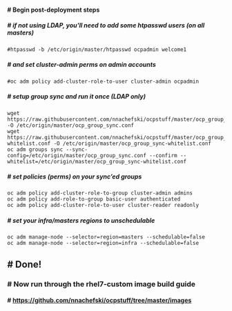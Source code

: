 #### # Begin post-deployment steps

##### # if not using LDAP, you'll need to add some htpasswd users (on all masters)
```
#htpasswd -b /etc/origin/master/htpasswd ocpadmin welcome1
```
##### # and set cluster-admin perms on admin accounts
```
#oc adm policy add-cluster-role-to-user cluster-admin ocpadmin
```
##### # setup group sync and run it once (LDAP only)
```
wget https://raw.githubusercontent.com/nnachefski/ocpstuff/master/ocp_group_sync.conf -O /etc/origin/master/ocp_group_sync.conf
wget https://raw.githubusercontent.com/nnachefski/ocpstuff/master/ocp_group_sync-whitelist.conf -O /etc/origin/master/ocp_group_sync-whitelist.conf 
oc adm groups sync --sync-config=/etc/origin/master/ocp_group_sync.conf --confirm --whitelist=/etc/origin/master/ocp_group_sync-whitelist.conf
```
##### # set policies (perms) on your sync’ed groups
```
oc adm policy add-cluster-role-to-group cluster-admin admins
oc adm policy add-role-to-group basic-user authenticated
oc adm policy add-cluster-role-to-user cluster-reader readonly
```
##### # set your infra/masters regions to unschedulable
```
oc adm manage-node --selector=region=masters --schedulable=false
oc adm manage-node --selector=region=infra --schedulable=false
```
## # Done!

### # Now run through the rhel7-custom image build guide
#### # https://github.com/nnachefski/ocpstuff/tree/master/images
